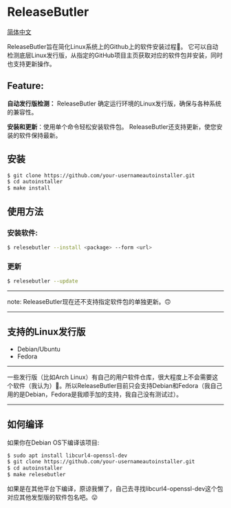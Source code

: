 # ReleaseButler
[简体中文](./REDME_ZH_CN.md)

ReleaseButler旨在简化Linux系统上的Github上的软件安装过程🤗。 它可以自动检测底层Linux发行版，从指定的GitHub项目主页获取对应的软件包并安装，同时也支持更新操作。

## Feature:

**自动发行版检测：** ReleaseButler 确定运行环境的Linux发行版，确保与各种系统的兼容性。

**安装和更新**：使用单个命令轻松安装软件包。 ReleaseButler还支持更新，使您安装的软件保持最新。

## 安装

```bash
$ git clone https://github.com/your-usernameautoinstaller.git
$ cd autoinstaller
$ make install
```

## 使用方法

### 安装软件:

```bash
$ relesebutler --install <package> --form <url>
```

### 更新

```bash
$ relesebutler --update
```

---

note: ReleaseButler现在还不支持指定软件包的单独更新。🙃

---

## 支持的Linux发行版

- Debian/Ubuntu
- Fedora

---

一些发行版（比如Arch Linux）有自己的用户软件仓库，很大程度上不会需要这个软件（我认为）🥲。所以ReleaseButler目前只会支持Debian和Fedora（我自己用的是Debian，Fedora是我顺手加的支持，我自己没有测试过）。

---

## 如何编译

如果你在Debian OS下编译该项目:

```bash
$ sudo apt install libcurl4-openssl-dev
$ git clone https://github.com/your-usernameautoinstaller.git
$ cd autoinstaller
$ make relesebutler
```

如果是在其他平台下编译，原谅我懒了，自己去寻找libcurl4-openssl-dev这个包对应其他发型版的软件包名吧。😛